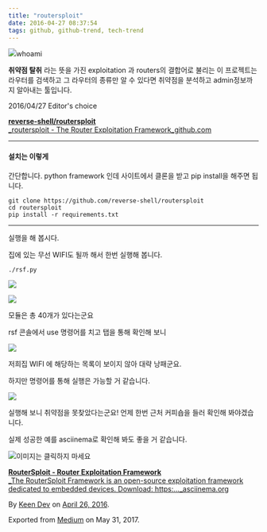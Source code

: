 ```yaml
---
title: "routersploit"
date: 2016-04-27 08:37:54
tags: github, github-trend, tech-trend 
---
```



![][image0]whoami

**취약점 탈취** 라는 뜻을 가진 exploitation 과 routers의 결합어로 불리는 이 프로젝트는 라우터를 검색하고 그 라우터의 종류만 알 수 있다면 취약점을 분석하고 admin정보까지 알아내는 툴입니다.

2016/04/27 Editor's choice

[**reverse-shell/routersploit**  
_routersploit - The Router Exploitation Framework_github.com][anchor0][][anchor1]

---

#### 설치는 이렇게

간단합니다. python framework 인데 사이트에서 클론을 받고 pip install을 해주면 됩니다.
    
    git clone https://github.com/reverse-shell/routersploit  
    cd routersploit  
    pip install -r requirements.txt

---

실행을 해 봅시다.

집에 있는 무선 WIFI도 될까 해서 한번 실행해 봅니다.
    
    ./rsf.py

![][image1]

![][image2]

모듈은 총 40개가 있다는군요

rsf 콘솔에서 use 명령어를 치고 탭을 통해 확인해 보니

![][image3]

저희집 WIFI 에 해당하는 목록이 보이지 않아 대략 낭패군요.

하지만 명령어를 통해 실행은 가능할 거 같습니다.

![][image4]

실행해 보니 취약점을 못찾았다는군요! 언제 한번 근처 커피숍을 들러 확인해 봐야겠습니다.

실제 성공한 예를 asciinema로 확인해 봐도 좋을 거 같습니다.

![][image5]이미지는 클릭하지 마세요

[**RouterSploit - Router Exploitation Framework**  
_The RouterSploit Framework is an open-source exploitation framework dedicated to embedded devices. Download: https:..._asciinema.org][anchor2][][anchor3]

By [Keen Dev][anchor4] on [April 26, 2016][anchor5].

Exported from [Medium][anchor6] on May 31, 2017\.


[anchor0]: https://github.com/reverse-shell/routersploit "https://github.com/reverse-shell/routersploit"
[anchor1]: https://github.com/reverse-shell/routersploit
[anchor2]: https://asciinema.org/a/8u75xcjuacnbpwz9feaixde9e?autoplay=1 "https://asciinema.org/a/8u75xcjuacnbpwz9feaixde9e?autoplay=1"
[anchor3]: https://asciinema.org/a/8u75xcjuacnbpwz9feaixde9e?autoplay=1
[anchor4]: https://medium.com/@keendev
[anchor5]: https://medium.com/p/1ccf7678498e
[anchor6]: https://medium.com


[image0]: /images/1*kMFA4SvEp8zpAdBc2dNQcw.png
[image1]: /images/1*R1sm1xG3KlXrMYzblXq3mQ.png
[image2]: /images/1*KdlWmM8rFxwjKjZCq_4LYA.png
[image3]: /images/1*-yHMlQZ_zyfD1B90y8FzmA.png
[image4]: /images/1*p4UhJLfDz7qr8p6ccFTHqQ.png
[image5]: /images/1*p91ahk2BPLkV1F0yXJPLaw.pn
